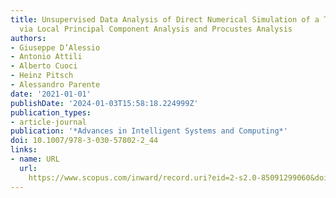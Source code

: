 ```yaml
---
title: Unsupervised Data Analysis of Direct Numerical Simulation of a Turbulent Flame
  via Local Principal Component Analysis and Procustes Analysis
authors:
- Giuseppe D’Alessio
- Antonio Attili
- Alberto Cuoci
- Heinz Pitsch
- Alessandro Parente
date: '2021-01-01'
publishDate: '2024-01-03T15:58:18.224999Z'
publication_types:
- article-journal
publication: '*Advances in Intelligent Systems and Computing*'
doi: 10.1007/978-3-030-57802-2_44
links:
- name: URL
  url: 
    https://www.scopus.com/inward/record.uri?eid=2-s2.0-85091299060&doi=10.1007%2f978-3-030-57802-2_44&partnerID=40&md5=6f7fc8ffedd20615f6cd35663523ea54
---
```


